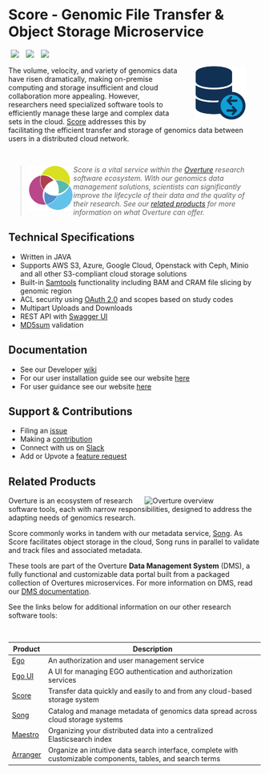 # Score - Genomic File Transfer & Object Storage Microservice

[<img hspace="5" src="https://img.shields.io/badge/chat-on--slack-blue?style=for-the-badge">](http://slack.overture.bio)
[<img hspace="5" src="https://img.shields.io/badge/License-gpl--v3.0-blue?style=for-the-badge">](https://github.com/overture-stack/score/blob/develop/LICENSE)
[<img hspace="5" src="https://img.shields.io/badge/Code%20of%20Conduct-2.1-blue?style=for-the-badge">](code_of_conduct.md)

<div>
<img align="right" width="100vw" src="icon-score.png" alt="score-logo" hspace="30"/>
</div>

The volume, velocity, and variety of genomics data have risen dramatically, making on-premise computing and storage insufficient and cloud collaboration more appealing. However, researchers need specialized software tools to efficiently manage these large and complex data sets in the cloud. [Score](https://www.overture.bio/documentation/score/) addresses this by facilitating the efficient transfer and storage of genomics data between users in a distributed cloud network.

<!--Blockqoute-->

</br>

> 
> <div>
> <img align="left" src="ov-logo.png" height="90"/>
> </div>
> 
> *Score is a vital service within the [Overture](https://www.overture.bio/) research software ecosystem. With our genomics data management solutions, scientists can significantly improve the lifecycle of their data and the quality of their research. See our [related products](#related-products) for more information on what Overture can offer.*
> 
> 

<!--Blockqoute-->

## Technical Specifications

- Written in JAVA 
- Supports AWS S3, Azure, Google Cloud, Openstack with Ceph, Minio and all other S3-compliant cloud storage solutions
- Built-in [Samtools](http://www.htslib.org/) functionality including BAM and CRAM file slicing by genomic region 
- ACL security using [OAuth 2.0](https://oauth.net/2/) and scopes based on study codes
- Multipart Uploads and Downloads
- REST API with [Swagger UI](https://swagger.io/tools/swagger-ui/)
- [MD5sum](https://www.intel.com/content/www/us/en/support/programmable/articles/000078103.html) validation

## Documentation

- See our Developer [wiki](https://github.com/overture-stack/score/wiki)
- For our user installation guide see our website [here](https://www.overture.bio/documentation/score/installation/installation/)
- For user guidance see our website [here](https://www.overture.bio/documentation/score/user-guide/admin-ui/)

## Support & Contributions

- Filing an [issue](https://github.com/overture-stack/score/issues)
- Making a [contribution](CONTRIBUTING.md)
- Connect with us on [Slack](http://slack.overture.bio)
- Add or Upvote a [feature request](https://github.com/overture-stack/score/issues?q=is%3Aopen+is%3Aissue+label%3Anew-feature+sort%3Areactions-%2B1-desc)

## Related Products 

<div>
  <img align="right" alt="Overture overview" src="https://www.overture.bio/static/124ca0fede460933c64fe4e50465b235/a6d66/system-diagram.png" width="45%" hspace="5">
</div>

Overture is an ecosystem of research software tools, each with narrow responsibilities, designed to address the adapting needs of genomics research. 

Score commonly works in tandem with our metadata service, [Song](https://github.com/overture-stack/SONG). As Score facilitates object storage in the cloud, Song runs in parallel to validate and track files and associated metadata. 

These tools are part of the Overture **Data Management System** (DMS), a fully functional and customizable data portal built from a packaged collection of Overtures microservices. For more information on DMS, read our [DMS documentation](https://www.overture.bio/documentation/dms/).

See the links below for additional information on our other research software tools:

</br>

|Product|Description|
|---|---|
|[Ego](https://www.overture.bio/products/ego/)|An authorization and user management service|
|[Ego UI](https://www.overture.bio/products/ego-ui/)|A UI for managing EGO authentication and authorization services|
|[Score](https://www.overture.bio/products/score/)| Transfer data quickly and easily to and from any cloud-based storage system|
|[Song](https://www.overture.bio/products/song/)|Catalog and manage metadata of genomics data spread across cloud storage systems|
|[Maestro](https://www.overture.bio/products/maestro/)|Organizing your distributed data into a centralized Elasticsearch index|
|[Arranger](https://www.overture.bio/products/arranger/)|Organize an intuitive data search interface, complete with customizable components, tables, and search terms|